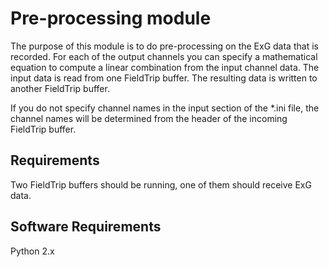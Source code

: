 Pre-processing module
=====================

The purpose of this module is to do pre-processing on the ExG data that is recorded. For each of the output channels you can specify a mathematical equation to compute a linear combination from the input channel data. The input data is read from one FieldTrip buffer. The resulting data is written to another FieldTrip buffer.

If you do not specify channel names in the input section of the *.ini file, the channel names will be determined from the header of the incoming FieldTrip buffer.

## Requirements

Two FieldTrip buffers should be running, one of them should receive ExG data.

## Software Requirements

Python 2.x
